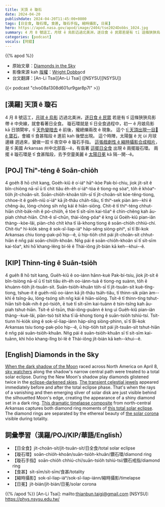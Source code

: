 ```yaml
---
title: 天頂 ê 璇石
date: 2024-04-20
publishdate: 2024-04-20T11:45:00+0800
tags: [日全食, 璇石環, 食甚, 璇石手指, 縮時攝影, 日冕]
hero: https://apod.nasa.gov/apod/image/2404/tse2024Dobbs_1024.jpg
summary: 4 月 8 號這工，月球 ê 烏影迒過北美洲，逐日食 ê 民眾若是有 tī 這條狹狹烏影帶 ê 中央線，就會看著日全食。
categories: [podcast]
vocals: [阿錕]
---
```


{{% apod %}}

- 原始文章：[Diamonds in the Sky](https://apod.nasa.gov/apod/ap240420.html)
- 影像來源 kah [版權][copyright]：[Wright Dobbs](https://www.instagram.com/wrightdobbs/)cd 
- 台文翻譯：[An-Li Tsai][An-Li Tsai] ([NSYSU][NSYSU])

{{< podcast "clvo08a1308d601ur9gar8p7l" >}}

## [漢羅] 天頂 ê 璇石
4 月 8 號這工，[月球 ê 烏影][When the dark shadow of the Moon] 迒過北美洲，[逐日食 ê 民眾][sky watchers] 若是有 tī 這條狹狹烏影帶 ê 中央線，就會看著日全食。
璇石環就是 tī 日全食過程中，初一 ê 月娘烏影 kā 日頭閘牢，tī [天色變暗去][eclipse-darkened skies] ê 前後，攏總爍兩改 ê 現象。
這个 [tī 天頂出現一目𥍉 ê 寶石][The transient celestial jewels]，會綴 tī 食甚階段 ê 進前 kah 後壁出現。
這个時陣，太陽盤 ê 光 ùi 月球邊緣 迵過來，變做一跤 tī 夜空中 ê 璇石手指。
[這張戲劇性 ê 縮時攝影合成相片][This dramatic timelapse composite]，是 tī 美國 Arkansas 州中北部翕--ê，有翕著 [這擺日全食][this total solar eclipse] 出現 ê 兩擺璇石環。
兩擺 ê 璇石環是 tī 食甚階段，去予空靈美麗 ê [太陽日冕][the solar corona] kā 隔--開--ê。

## [POJ] Thiⁿ-téng ê Soān-chio̍h
4 goe̍h 8 hō chit kang, Goe̍h-kiû ê o͘-iáⁿ hāⁿ-kòe Pak-bí-chiu, jiok ji̍t-si̍t ê bîn-chiòng nā-sī ū tī chit tiâu e̍h-e̍h o͘-iáⁿ-tòa ê tiong-ng sòaⁿ, to̍h ē khòaⁿ-tio̍h ji̍t-choân-si̍t.
Soān-chio̍h-khoân to̍h-sī tī ji̍t-choân-si̍t kòe-têng-tiong, chhoe-it ê goe̍h-niû o͘-iáⁿ kā ji̍t-thâu cha̍h-tiâu, tī thiⁿ-sek piàn àm--khì ê chêng-āu, lóng-chóng sih nn̄g kái ê hiān-siōng.
Chit-ê tī thiⁿ-téng chhut-hiān chi̍t-ba̍k-nih ê pó-chio̍h, ē tòe tī si̍t-sīm kai-tōaⁿ ê chìn-chêng kah āu-piah chhut-hiān.
Chit-ê sî-chūn, thài-iông-pôaⁿ ê kng ùi Goe̍h-kiû pian-iân thàng--kòe-lâi, piàn-chò chi̍t kha tī iā-khong tiong ê soān-chio̍h chhiú-chí.
Chit-tiuⁿ hì-kio̍k sèng ê sok-sî-liap-iáⁿ ha̍p-sêng siòng-phìⁿ, sī tī Bí-kok Arkansas chiu tiong-pak-pō͘ hip--ê, ū hip-tio̍h chit pái ji̍t-choân-si̍t chhut-hiān ê nn̄g pái soān-chio̍h-khoân.
Nn̄g pái ê soān-chio̍h-khoân sī tī si̍t-sīm kai-tōaⁿ, khì hō͘ khang-lêng bí-lē ê Thài-iông ji̍t-bián kā keh--khui--ê.

## [KIP] Thinn-tíng ê Suān-tsio̍h
4 gue̍h 8 hō tsit kang, Gue̍h-kiû ê oo-iánn hānn-kuè Pak-bí-tsiu, jiok ji̍t-si̍t ê bîn-tsiòng nā-sī ū tī tsit tiâu e̍h-e̍h oo-iánn-tuà ê tiong-ng suànn, to̍h ē khuànn-tio̍h ji̍t-tsuân-si̍t.
Suān-tsio̍h-khuân to̍h-sī tī ji̍t-tsuân-si̍t kuè-tîng-tiong, tshue-it ê gue̍h-niû oo-iánn kā ji̍t-thâu tsa̍h-tiâu, tī thinn-sik piàn àm--khì ê tsîng-āu, lóng-tsóng sih nn̄g kái ê hiān-siōng.
Tsit-ê tī thinn-tíng tshut-hiān tsi̍t-ba̍k-nih ê pó-tsio̍h, ē tuè tī si̍t-sīm kai-tuānn ê tsìn-tsîng kah āu-piah tshut-hiān.
Tsit-ê sî-tsūn, thài-iông-puânn ê kng uì Gue̍h-kiû pian-iân thàng--kuè-lâi, piàn-tsò tsi̍t kha tī iā-khong tiong ê suān-tsio̍h tshiú-tsí.
Tsit-tiunn hì-kio̍k sìng ê sok-sî-liap-iánn ha̍p-sîng siòng-phìnn, sī tī Bí-kok Arkansas tsiu tiong-pak-pōo hip--ê, ū hip-tio̍h tsit pái ji̍t-tsuân-si̍t tshut-hiān ê nn̄g pái suān-tsio̍h-khuân.
Nn̄g pái ê suān-tsio̍h-khuân sī tī si̍t-sīm kai-tuānn, khì hōo khang-lîng bí-lē ê Thài-iông ji̍t-bián kā keh--khui--ê.

## [English] Diamonds in the Sky
[When the dark shadow of the Moon][When the dark shadow of the Moon] raced across North America on April 8, [sky watchers][sky watchers] along the shadow's narrow central path were treated to a total solar eclipse.
During the New Moon's shadow play diamonds glistened twice in the [eclipse-darkened skies][eclipse-darkened skies].
[The transient celestial jewels][The transient celestial jewels] appeared immediately before and after the total eclipse phase.
That's when the rays of a vanishing and then emerging sliver of solar disk are just visible behind the silhouetted Moon's edge, creating the appearance of a shiny diamond set in a dark ring.
[This dramatic timelapse composite][This dramatic timelapse composite] from north-central Arkansas captures both diamond ring moments of [this total solar eclipse][this total solar eclipse].
The diamond rings are separated by the ethereal beauty of [the solar corona][the solar corona] visible during totality.

## 詞彙學習（漢羅/POJ/KIP/華語/English）
- 【日全食】ji̍t-choân-si̍t/ji̍t-tsuân-si̍t/日全食/total solar eclipse
- 【璇石環】soān-chio̍h-khoân/suān-tsio̍h-khuân/鑽石環/diamond ring
- 【璇石手指】soān-chio̍h chhiú-chí/suān-tsio̍h tshiú-tsí/鑽石戒指/diamond ring
- 【食甚】si̍t-sīm/si̍t-sīm/食甚/totality
- 【縮時攝影】sok-sî-liap-iáⁿ/sok-sî-liap-iánn/縮時攝影/timelapse
- 【日冕】ji̍t-bián/ji̍t-bián/日冕/solar corona

{{% /apod %}}
[An-Li Tsai]: mailto:thianbun.taigi@gmail.com
[NSYSU]: https://phys.nsysu.edu.tw/

[copyright]: https://apod.nasa.gov/apod/fap/lib/about_apod.html#srapply
[License]: https://creativecommons.org/licenses/by/3.0/

[When the dark shadow of the Moon]:https://earthobservatory.nasa.gov/images/152663/total-solar-eclipse-darkens-north-america
[sky watchers]:https://apod.nasa.gov/apod/ap190704.html
[eclipse-darkened skies]:https://earthobservatory.nasa.gov/images/152683/looking-up-and-down-during-the-eclipse
[The transient celestial jewels]:http://www.alpo-astronomy.org/eclipse/observeeclipses/chapter9.htm
[This dramatic timelapse composite]:https://www.instagram.com/wrightdobbs/p/C5i5kpHL1V4/
[this total solar eclipse]:https://www.facebook.com/media/set/?set=a.410844681644115&type=3
[the solar corona]:https://apod.nasa.gov/apod/ap240405.html
